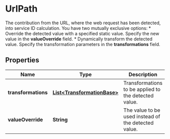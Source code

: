 

# UrlPath

The contribution from the URL, where the web request has been detected, into service ID calculation.    You have two mutually exclusive options:  * Override the detected value with a specified static value. Specify the new value in the **valueOverride** field.  * Dynamically transform the detected value. Specify the transformation parameters in the **transformations** field.

## Properties

| Name | Type | Description | Notes |
|------------ | ------------- | ------------- | -------------|
|**transformations** | [**List&lt;TransformationBase&gt;**](TransformationBase.md) | Transformations to be applied to the detected value. |  [optional] |
|**valueOverride** | **String** | The value to be used instead of the detected value. |  [optional] |



